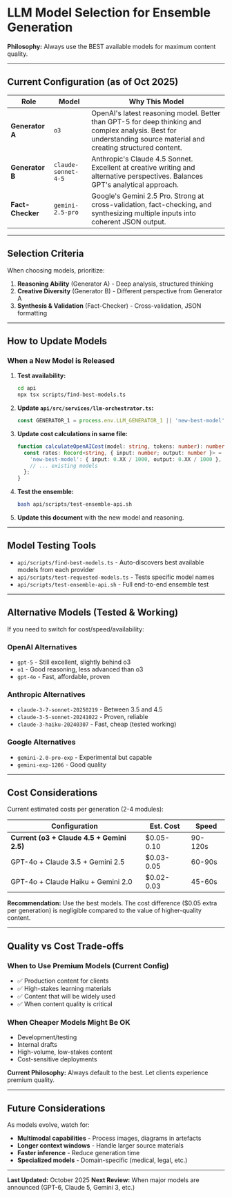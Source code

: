 # LLM Model Selection for Ensemble Generation

**Philosophy:** Always use the BEST available models for maximum content quality.

---

## Current Configuration (as of Oct 2025)

| Role | Model | Why This Model |
|------|-------|----------------|
| **Generator A** | `o3` | OpenAI's latest reasoning model. Better than GPT-5 for deep thinking and complex analysis. Best for understanding source material and creating structured content. |
| **Generator B** | `claude-sonnet-4-5` | Anthropic's Claude 4.5 Sonnet. Excellent at creative writing and alternative perspectives. Balances GPT's analytical approach. |
| **Fact-Checker** | `gemini-2.5-pro` | Google's Gemini 2.5 Pro. Strong at cross-validation, fact-checking, and synthesizing multiple inputs into coherent JSON output. |

---

## Selection Criteria

When choosing models, prioritize:

1. **Reasoning Ability** (Generator A) - Deep analysis, structured thinking
2. **Creative Diversity** (Generator B) - Different perspective from Generator A
3. **Synthesis & Validation** (Fact-Checker) - Cross-validation, JSON formatting

---

## How to Update Models

### When a New Model is Released

1. **Test availability:**
   ```bash
   cd api
   npx tsx scripts/find-best-models.ts
   ```

2. **Update `api/src/services/llm-orchestrator.ts`:**
   ```typescript
   const GENERATOR_1 = process.env.LLM_GENERATOR_1 || 'new-best-model';
   ```

3. **Update cost calculations in same file:**
   ```typescript
   function calculateOpenAICost(model: string, tokens: number): number {
     const rates: Record<string, { input: number; output: number }> = {
       'new-best-model': { input: 0.XX / 1000, output: 0.XX / 1000 },
       // ... existing models
     };
   }
   ```

4. **Test the ensemble:**
   ```bash
   bash api/scripts/test-ensemble-api.sh
   ```

5. **Update this document** with the new model and reasoning.

---

## Model Testing Tools

- `api/scripts/find-best-models.ts` - Auto-discovers best available models from each provider
- `api/scripts/test-requested-models.ts` - Tests specific model names
- `api/scripts/test-ensemble-api.sh` - Full end-to-end ensemble test

---

## Alternative Models (Tested & Working)

If you need to switch for cost/speed/availability:

### OpenAI Alternatives
- `gpt-5` - Still excellent, slightly behind o3
- `o1` - Good reasoning, less advanced than o3
- `gpt-4o` - Fast, affordable, proven

### Anthropic Alternatives
- `claude-3-7-sonnet-20250219` - Between 3.5 and 4.5
- `claude-3-5-sonnet-20241022` - Proven, reliable
- `claude-3-haiku-20240307` - Fast, cheap (tested working)

### Google Alternatives
- `gemini-2.0-pro-exp` - Experimental but capable
- `gemini-exp-1206` - Good quality

---

## Cost Considerations

Current estimated costs per generation (2-4 modules):

| Configuration | Est. Cost | Speed |
|---------------|-----------|-------|
| **Current (o3 + Claude 4.5 + Gemini 2.5)** | $0.05-0.10 | 90-120s |
| GPT-4o + Claude 3.5 + Gemini 2.5 | $0.03-0.05 | 60-90s |
| GPT-4o + Claude Haiku + Gemini 2.0 | $0.02-0.03 | 45-60s |

**Recommendation:** Use the best models. The cost difference ($0.05 extra per generation) is negligible compared to the value of higher-quality content.

---

## Quality vs Cost Trade-offs

### When to Use Premium Models (Current Config)
- ✅ Production content for clients
- ✅ High-stakes learning materials
- ✅ Content that will be widely used
- ✅ When content quality is critical

### When Cheaper Models Might Be OK
- Development/testing
- Internal drafts
- High-volume, low-stakes content
- Cost-sensitive deployments

**Current Philosophy:** Always default to the best. Let clients experience premium quality.

---

## Future Considerations

As models evolve, watch for:
- **Multimodal capabilities** - Process images, diagrams in artefacts
- **Longer context windows** - Handle larger source materials
- **Faster inference** - Reduce generation time
- **Specialized models** - Domain-specific (medical, legal, etc.)

---

**Last Updated:** October 2025
**Next Review:** When major models are announced (GPT-6, Claude 5, Gemini 3, etc.)

